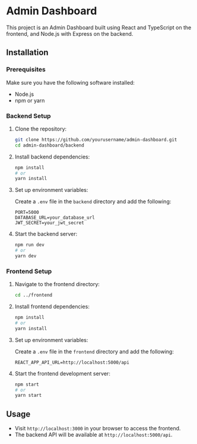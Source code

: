 # Admin Dashboard

This project is an Admin Dashboard built using React and TypeScript on the frontend, and Node.js with Express on the backend.

## Installation

### Prerequisites

Make sure you have the following software installed:

- Node.js
- npm or yarn

### Backend Setup

1. Clone the repository:

    ```sh
    git clone https://github.com/yourusername/admin-dashboard.git
    cd admin-dashboard/backend
    ```

2. Install backend dependencies:

    ```sh
    npm install
    # or
    yarn install
    ```

3. Set up environment variables:

    Create a `.env` file in the `backend` directory and add the following:

    ```env
    PORT=5000
    DATABASE_URL=your_database_url
    JWT_SECRET=your_jwt_secret
    ```

4. Start the backend server:

    ```sh
    npm run dev
    # or
    yarn dev
    ```

### Frontend Setup

1. Navigate to the frontend directory:

    ```sh
    cd ../frontend
    ```

2. Install frontend dependencies:

    ```sh
    npm install
    # or
    yarn install
    ```

3. Set up environment variables:

    Create a `.env` file in the `frontend` directory and add the following:

    ```env
    REACT_APP_API_URL=http://localhost:5000/api
    ```

4. Start the frontend development server:

    ```sh
    npm start
    # or
    yarn start
    ```

## Usage

- Visit `http://localhost:3000` in your browser to access the frontend.
- The backend API will be available at `http://localhost:5000/api`.
